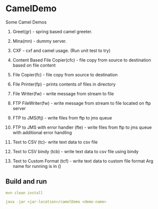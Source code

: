 # CamelDemo
Some Camel Demos

1. Greet(gr) - spring based camel greeter.

2. Mina(mn) - dummy server.

3. CXF - cxf and camel usage. (Run unit test to try)

4. Content Based File Copier(cfc) - file copy from source to destination based on file content

5. File Copier(fc) - file copy from source to destination

6. File Printer(fp) - prints contents of files in directory

7. File Writer(fw) - write message from stream to file

8. FTP FileWriter(fw) - write message from stream to file located on ftp server

9. FTP to JMS(ftj) - write files from ftp to jms queue

10. FTP to JMS with error handler (fte) - write files from ftp to jms queue with additional error handling

11. Text to CSV (tc)- write text data to csv file

12. Text to CSV bindy (tcb) - write text data to csv file using bindy

13. Text to Custom Format (tcf) - write text data to custom file format
Arg name for running is in ()


## Build and run
```yaml
mvn clean install 

java -jar <jar-location>/camelDemo <demo-name>
```
